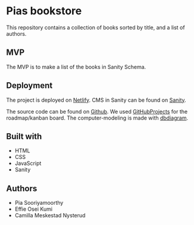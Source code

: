 # Pias bookstore

This repository contains a collection of books sorted by title, and a list of authors. 

## MVP
The MVP is to make a list of the books in Sanity Schema.

## Deployment
The project is deployed on [Netlify](https://dreamy-licorice-22c442.netlify.app/).
CMS in Sanity can be found on [Sanity](https://piasbookstore.sanity.studio/book).

The source code can be found on [Github](https://github.com/piasooriy/pias-bookstore).
We used [GitHubProjects](https://github.com/users/piasooriy/projects/2) for the roadmap/kanban board.
The computer-modeling is made with [dbdiagram](https://dbdiagram.io/d/6415b698296d97641d88f082).

## Built with
- HTML
- CSS
- JavaScript
- Sanity

## Authors
- Pia Sooriyamoorthy
- Effie Osei Kumi
- Camilla Meskestad Nysterud


